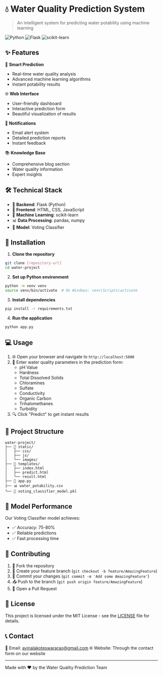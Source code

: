 # 💧 Water Quality Prediction System

> An intelligent system for predicting water potability using machine learning

![Python](https://img.shields.io/badge/Python-3.7+-blue.svg)
![Flask](https://img.shields.io/badge/Flask-2.0+-green.svg)
![scikit-learn](https://img.shields.io/badge/scikit--learn-0.24+-orange.svg)

## ✨ Features

🔮 **Smart Prediction**
- Real-time water quality analysis
- Advanced machine learning algorithms
- Instant potability results

🌐 **Web Interface**
- User-friendly dashboard
- Interactive prediction form
- Beautiful visualization of results

📧 **Notifications**
- Email alert system
- Detailed prediction reports
- Instant feedback

📚 **Knowledge Base**
- Comprehensive blog section
- Water quality information
- Expert insights

## 🛠️ Technical Stack

- 🐍 **Backend**: Flask (Python)
- 🎨 **Frontend**: HTML, CSS, JavaScript
- 🤖 **Machine Learning**: scikit-learn
- 📊 **Data Processing**: pandas, numpy
- 🔄 **Model**: Voting Classifier

## 🚀 Installation

1. **Clone the repository**
```bash
git clone [repository-url]
cd water-project
```

2. **Set up Python environment**
```bash
python -m venv venv
source venv/bin/activate  # On Windows: venv\Scripts\activate
```

3. **Install dependencies**
```bash
pip install -r requirements.txt
```

4. **Run the application**
```bash
python app.py
```

## 💻 Usage

1. 🌐 Open your browser and navigate to `http://localhost:5000`
2. 📝 Enter water quality parameters in the prediction form:
   - pH Value
   - Hardness
   - Total Dissolved Solids
   - Chloramines
   - Sulfate
   - Conductivity
   - Organic Carbon
   - Trihalomethanes
   - Turbidity
3. 🔍 Click "Predict" to get instant results

## 📁 Project Structure

```
water-project/
├── 📂 static/
│   ├── css/
│   ├── js/
│   └── images/
├── 📂 templates/
│   ├── index.html
│   ├── predict.html
│   └── result.html
├── 📄 app.py
├── 📊 water_potability.csv
└── 🤖 voting_classifier_model.pkl
```

## 🎯 Model Performance

Our Voting Classifier model achieves:
- ✅ Accuracy: 75-80%
- ✅ Reliable predictions
- ✅ Fast processing time

## 🤝 Contributing

1. 🔱 Fork the repository
2. 🌿 Create your feature branch (`git checkout -b feature/AmazingFeature`)
3. 💾 Commit your changes (`git commit -m 'Add some AmazingFeature'`)
4. 📤 Push to the branch (`git push origin feature/AmazingFeature`)
5. 🎁 Open a Pull Request

## 📄 License

This project is licensed under the MIT License - see the [LICENSE](LICENSE) file for details.

## 📞 Contact

📧 Email: ayinalakoteswararao@gmail.com
🌐 Website: Through the contact form on our website

---
Made with ❤️ by the Water Quality Prediction Team